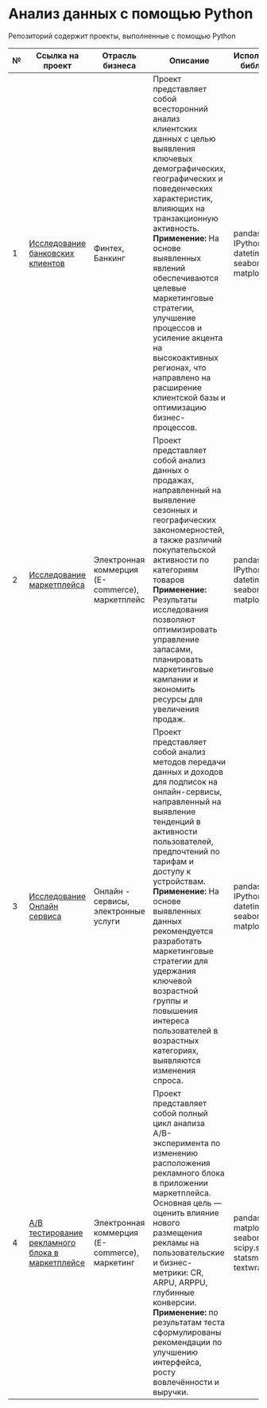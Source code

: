 # Анализ данных с помощью Python
Репозиторий содержит проекты, выполненные с помощью Python

№ | Ссылка на проект | Отрасль бизнеса | Описание | Используемые библиотеки | Презентация проекта
---|---|---|---|---|---
1 | [Исследование банковских клиентов](https://github.com/Elena-Kos/Portfolio_Python/tree/911ac9ed29bf834aa433ddd21a5ef61c83cfa68f/Banking_research)| Финтех, Банкинг | Проект представляет собой всесторонний анализ клиентских данных с целью выявления ключевых демографических, географических и поведенческих характеристик, влияющих на транзакционную активность. **Применение:** На основе выявленных явлений обеспечиваются целевые маркетинговые стратегии, улучшение процессов и усиление акцента на высокоактивных регионах, что направлено на расширение клиентской базы и оптимизацию бизнес-процессов.|pandas; numpy; IPython.display; datetime; seaborn; matplotlib| [Презентация: "Исследование банковских клиентов"]( https://drive.google.com/file/d/1NBOz8wsszi0MoZJ7TU1-UfXj0rb7iPr8/view?usp=sharing)
2 | [Исследование маркетплейса](https://github.com/Elena-Kos/Portfolio_Python/tree/911ac9ed29bf834aa433ddd21a5ef61c83cfa68f/Marketplace_research)| Электронная коммерция (E-commerce), маркетплейс | Проект представляет собой анализ данных о продажах, направленный на выявление сезонных и географических закономерностей, а также различий покупательской активности по категориям товаров **Применение:** Результаты исследования позволяют оптимизировать управление запасами, планировать маркетинговые кампании и экономить ресурсы для увеличения продаж.|pandas; numpy; IPython.display; datetime; seaborn; matplotlib| [Презентация: "Исследование маркетплейса"]( https://drive.google.com/file/d/1dXk3q74F4zGFns1jYLEu6Rspqokh_V6V/view?usp=sharing)
3 | [Исследование Онлайн сервиса](https://github.com/Elena-Kos/Portfolio_Python/tree/911ac9ed29bf834aa433ddd21a5ef61c83cfa68f/OnlineService_research)| Онлайн - сервисы, электронные услуги | Проект представляет собой анализ методов передачи данных и доходов для подписок на онлайн-сервисы, направленный на выявление тенденций в активности пользователей, предпочтений по тарифам и доступу к устройствам. **Применение:** На основе выявленных данных рекомендуется разработать маркетинговые стратегии для удержания ключевой возрастной группы и повышения интереса пользователей в возрастных категориях, выявляются изменения спроса.|pandas; numpy; IPython.display; datetime; seaborn; matplotlib| [Презентация: "Исследование Онлайн сервиса"](https://drive.google.com/file/d/16V7OqPaDjkNmbUH_qZRckwWlyMSOhjLx/view?usp=sharing)
4 | [A/B тестирование рекламного блока в маркетплейсе](https://github.com/Elena-Kos/Portfolio_Python/tree/6b83dcb49c044d3ca40aa9b98fcdaa890a0cf0b9/AB_test) | Электронная коммерция (E-commerce), маркетинг | Проект представляет собой полный цикл анализа A/B-эксперимента по изменению расположения рекламного блока в приложении маркетплейса. Основная цель — оценить влияние нового размещения рекламы на пользовательские и бизнес-метрики: CR, ARPU, ARPPU, глубинные конверсии. **Применение:** по результатам теста сформулированы рекомендации по улучшению интерфейса, росту вовлечённости и выручки.| pandas; numpy; matplotlib; seaborn; scipy.stats; statsmodels; textwrap; plotly | [Презентация: "Проект A/B теста расположения рекламы"](https://drive.google.com/file/d/1yN_VcukfwLCW818NC0cDAwK7k5i_-I3i/view?usp=sharing)
